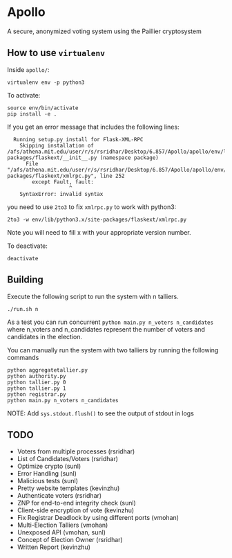 # Apollo
A secure, anonymized voting system using the Paillier cryptosystem

## How to use `virtualenv`

Inside `apollo/`:
```
virtualenv env -p python3
```

To activate:
```
source env/bin/activate
pip install -e .
```

If you get an error message that includes the following lines:
```
  Running setup.py install for Flask-XML-RPC
    Skipping installation of /afs/athena.mit.edu/user/r/s/rsridhar/Desktop/6.857/Apollo/apollo/env/lib/python3.4/site-packages/flaskext/__init__.py (namespace package)
      File "/afs/athena.mit.edu/user/r/s/rsridhar/Desktop/6.857/Apollo/apollo/env/lib/python3.4/site-packages/flaskext/xmlrpc.py", line 252
        except Fault, fault:
                    ^
    SyntaxError: invalid syntax
```

you need to use `2to3` to fix `xmlrpc.py` to work with python3:
```
2to3 -w env/lib/python3.x/site-packages/flaskext/xmlrpc.py
```
Note you will need to fill x with your appropriate version number.

To deactivate:
```
deactivate
```

## Building
Execute the following script to run the system with n talliers.

```
./run.sh n
```
As a test you can run concurrent ```python main.py n_voters n_candidates``` where n_voters and n_candidates represent the number of voters and candidates in the election.


You can manually run the system with two talliers by running the following commands
```
python aggregatetallier.py
python authority.py
python tallier.py 0
python tallier.py 1
python registrar.py
python main.py n_voters n_candidates
```

NOTE: Add `sys.stdout.flush()` to see the output of stdout in logs

## TODO
* Voters from multiple processes (rsridhar)
* List of Candidates/Voters (rsridhar)
* Optimize crypto (sunl)
* Error Handling (sunl)
* Malicious tests (sunl)
* Pretty website templates (kevinzhu)
* Authenticate voters (rsridhar)
* ZNP for end-to-end integrity check (sunl)
* Client-side encryption of vote (kevinzhu)
* Fix Registrar Deadlock by using different ports (vmohan)
* Multi-Election Talliers (vmohan)
* Unexposed API (vmohan, sunl)
* Concept of Election Owner (rsridhar)
* Written Report (kevinzhu)
